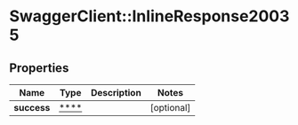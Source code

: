 # SwaggerClient::InlineResponse20035

## Properties
Name | Type | Description | Notes
------------ | ------------- | ------------- | -------------
**success** | [****](.md) |  | [optional] 

